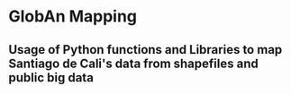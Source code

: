 # GlobAn Mapping 

## Usage of Python functions and Libraries to map Santiago de Cali's data from shapefiles and public big data
